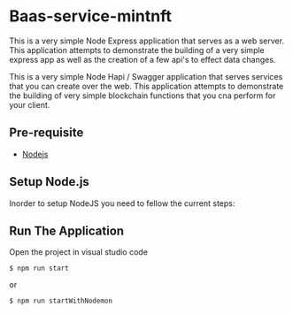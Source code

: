 # Baas-service-mintnft

This is a very simple Node Express application that serves as a web server. This application attempts to demonstrate the building of a very simple express app as well as the creation of a few api's to effect data changes.

This is a very simple Node Hapi / Swagger application that serves services that you can create over the web. This application attempts to demonstrate the building of very simple blockchain functions that you cna perform for your client.

## Pre-requisite

- [Nodejs](https://www.digitalocean.com/community/tutorials/how-to-install-node-js-on-ubuntu-20-04)

## Setup Node.js

Inorder to setup NodeJS you need to fellow the current steps:

## Run The Application

Open the project in visual studio code

```
$ npm run start
```

or

```
$ npm run startWithNodemon
```
